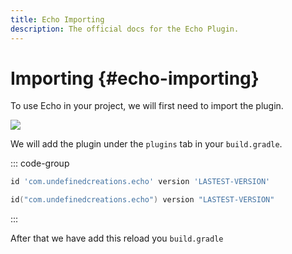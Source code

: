 ```yaml
---
title: Echo Importing
description: The official docs for the Echo Plugin.
---
```


# Importing {#echo-importing}

To use Echo in your project, we will first need to import the plugin.

[![](https://img.shields.io/gradle-plugin-portal/v/com.undefinedcreations.echo)](https://plugins.gradle.org/plugin/com.undefinedcreations.echo)

We will add the plugin under the `plugins` tab in your `build.gradle`.

::: code-group
```groovy [Groovy DSL]
id 'com.undefinedcreations.echo' version 'LASTEST-VERSION'
```
```kts [Kotlin DSL]
id("com.undefinedcreations.echo") version "LASTEST-VERSION"
```
:::

After that we have add this reload you `build.gradle`
